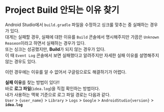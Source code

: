 # Project Build 안되는 이유 찾기

Android Studio에서 `build.gradle` 파일을 수정하고 싱크룰 맞추는 중 실패하는 경우가 있다.
</br>
대게는 실패할 경우, 실패에 대한 이유를 `Build` 콘솔에서 명시해주지만 가끔은 `Unknown Reaseon`이라고 하면서 실패하는 경우가 있다.
</br>
또는 싱크는 성공했지만, **Build**가 되지 않는 경우가 있다.
</br>
이 때 `Event Log` 콘솔에서 보면 실패했다고 알려주지만 자세한 실패 이유를 설명해주지 않는 경우도 있다.

이런 경우에는 이유를 알 수 없어서 구글링으로도 해결하기가 어렵다.

**실패 이유**를 찾는 방법이 있다!!
</br>
바로 **로그 파일**(`idea.log`)을 직접 확인하는 방법이다.
</br>
내가 사용하는 맥북 기준으로 로그 파일 경로는 다음과 같다.
</br>
`User` > `{user_name}` > `Library` > `Logs` > `Google` > `AndroidStudio{version}` > <strong>`idea.log`</strong>
